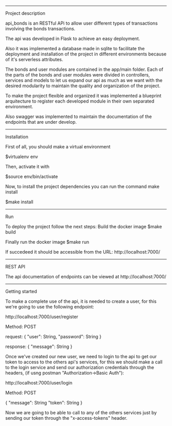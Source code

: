 _____________________
Project description

api_bonds is an RESTful APi to allow user different types of transactions involving the bonds transactions.

The api was developed in Flask to achieve an easy deployment.

Also it was implemented a database made in sqlite to facilitate the deployment and installation of the project in different environments because of it's serverless attributes.

The bonds and user modules are contained in the app/main folder.
Each of the parts of the bonds and user modules were divided in controllers, services and models to let us expand our api as much as we want with the desired modularity to maintain the quality and organization of the project.

To make the project flexible and organized it was implemented a blueprint arquitecture to register each developed module in their own separated environment.

Also swagger was implemented to maintain the documentation of the endpoints that are under develop.
______________
Installation

First of all, you should make a virtual environment

$virtualenv env

Then, activate it with

$source env/bin/activate

Now, to install the project dependencies you can run the command make install

$make install

___________
Run

To deploy the project follow the next steps:
Build the docker image
$make build

Finally run the docker image
$make run

If succedeed it should be accessible from the URL: http://localhost:7000/

_______________
REST API

The api documentation of endpoints can be viewed at http://localhost:7000/

_______________
Getting started

To make a complete use of the api, it is needed to create a user, for this we're going to use the following endpoint:

http://localhost:7000/user/register 

Method: POST

request:
{
    "user": String,
    "password": String
}

response:
{
    "message": String
}

Once we've created our new user, we need to login to the api to get our token to access to the others api's services, for this we should make a call to the login service and send our authorization credentials through the headers, (if usng postman "Authorization->Basic Auth"):

http://localhost:7000/user/login 

Method: POST

{
    "message": String
    "token": String
}

Now we are going to be able to call to any of the others services just by sending our token through the "x-access-tokens" header.

